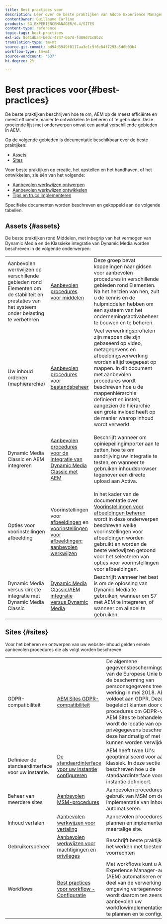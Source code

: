 ```yaml
---
title: Best practices voor
description: Leer over de beste praktijken van Adobe Experience Manager zoals gecompileerd door de ingenieur van Adobe en raadplegende teams om beheerders te helpen op en te lopen.
contentOwner: Guillaume Carlino
products: SG_EXPERIENCEMANAGER/6.4/SITES
content-type: reference
topic-tags: best-practices
exl-id: 8c41dba4-bedc-4747-b67d-fd89d71c8b2c
translation-type: tm+mt
source-git-commit: bd94d3949f0117aa3e1c9f0e84f7293a5d6b03b4
workflow-type: tm+mt
source-wordcount: '537'
ht-degree: 2%

---
```


# Best practices voor{#best-practices}

De beste praktijken beschrijven hoe te om, AEM op de meest efficiënte en meest efficiënte manier te ontwikkelen te beheren of te gebruiken. Deze groeiende lijst met onderwerpen omvat een aantal verschillende gebieden in AEM.

Op de volgende gebieden is documentatie beschikbaar over de beste praktijken:

* [Assets](#assets)
* [Sites](#sites)

Voor beste praktijken op creatie, het opstellen en het handhaven, of het ontwikkelen, zie één van het volgende:

* [Aanbevolen werkwijzen ontwerpen](/help/sites-authoring/best-practices.md)
* [Aanbevolen werkwijzen ontwikkelen](/help/sites-developing/best-practices.md)
* [Tips en trucs implementeren](/help/sites-deploying/best-practices.md)

Specifieke documenten worden beschreven en gekoppeld aan de volgende tabellen.

## Assets {#assets}

De beste praktijken rond Middelen, met inbegrip van het vermogen van Dynamic Media en de Klassieke integratie van Dynamic Media worden beschreven in de volgende onderwerpen:

<table> 
 <tbody>
  <tr>
   <td>Aanbevolen werkwijzen op verschillende gebieden rond Elementen om de stabiliteit en prestaties van het systeem onder belasting te verbeteren</td> 
   <td><a href="/help/assets/organize-assets.md">Aanbevolen procedures voor middelen</a></td> 
   <td>Deze groep bevat koppelingen naar gidsen voor aanbevolen procedures in verschillende gebieden rond Elementen. Na het herzien van hen, zult u de kennis en de hulpmiddelen hebben om een systeem van het ondernemingsactivabeheer te bouwen en te beheren.</td> 
  </tr>
  <tr>
   <td>Uw inhoud ordenen (maphiërarchie)</td> 
   <td><a href="/help/assets/organize-assets.md">Aanbevolen procedures voor bestandsbeheer</a></td> 
   <td>Veel verwerkingsprofielen zijn mappen die zijn gebaseerd op video, metagegevens en afbeeldingsverwerking worden altijd toegepast op mappen. In dit document met aanbevolen procedures wordt beschreven hoe u de mappenhiërarchie definieert en instelt, aangezien de hiërarchie een grote invloed heeft op de manier waarop inhoud wordt verwerkt. </td> 
  </tr>
  <tr>
   <td>Dynamic Media Classic en AEM integreren</td> 
   <td><a href="/help/sites-administering/scene7.md#best-practices-for-integrating-scene-with-aem">Aanbevolen procedures voor de integratie van Dynamic Media Classic met AEM</a></td> 
   <td><p>Beschrijft wanneer om opiniepeilingimporter aan te zetten, hoe te om aandrijving uw integratie te testen, en wanneer te gebruiken inhoudsbrowser tegenover een directe upload aan Activa.</p> </td> 
  </tr>
  <tr>
   <td>Opties voor voorinstellingen afbeelding</td> 
   <td>Voorinstellingen voor <a href="/help/assets/managing-image-presets.md#understanding-image-presets">afbeeldingen</a> en <a href="/help/assets/managing-image-presets.md#image-preset-options">voorinstellingen voor afbeeldingen: aanbevolen werkwijzen</a></td> 
   <td>In het kader van de documentatie over <a href="/help/assets/managing-image-presets.md">Voorinstellingen voor afbeeldingen beheren</a> wordt in deze onderwerpen beschreven welke voorinstellingen voor afbeeldingen worden gebruikt en worden de beste werkwijzen getoond voor het selecteren van opties voor voorinstellingen voor afbeeldingen.</td> 
  </tr>
  <tr>
   <td>Dynamic Media versus directe integratie met Dynamic Media Classic</td> 
   <td><a href="/help/sites-administering/scene7.md#aem-scene-integration-versus-dynamic-media">Dynamic Media Classic/AEM integratie versus Dynamic Media</a></td> 
   <td>Beschrijft wanneer het best is om de oplossing van Dynamic Media te gebruiken, wanneer om S7 met AEM te integreren, of wanneer om allebei te gebruiken.</td> 
  </tr>
 </tbody>
</table>

## Sites {#sites}

Voor het beheren en ontwerpen van uw website-inhoud gelden enkele aanbevolen procedures die als volgt worden beschreven:

<table> 
 <tbody>
  <tr>
   <td>GDPR-compatibiliteit</td> 
   <td><a href="/help/sites-administering/gdpr-compliance-sites.md">AEM Sites GDPR-compatibiliteit</a></td> 
   <td>De algemene gegevensbeschermingsverordening van de Europese Unie betreffende de bescherming van persoonsgegevens treedt in werking in mei 2018. AEM Sites voldoet aan GDPR. Deze pagina begeleidt klanten door de procedures om GDPR-verzoeken in AEM Sites te behandelen. Hierin wordt de locatie van opgeslagen privégegevens beschreven en hoe deze handmatig of met code kunnen worden verwijderd.</td> 
  </tr>
  <tr>
   <td>Definieer de standaardinterface voor uw instantie.</td> 
   <td><p><a href="/help/sites-authoring/select-ui.md#configuring-the-default-ui-for-your-instance">De standaardinterface voor uw instantie configureren</a></p> </td> 
   <td>AEM heeft twee UI's: geoptimaliseerd voor aanraking en klassiek. In deze sectie wordt beschreven hoe u de standaardinterface voor uw instantie definieert.</td> 
  </tr>
  <tr>
   <td>Beheer van meerdere sites</td> 
   <td><a href="/help/sites-administering/msm-best-practices.md">Aanbevolen MSM-procedures</a></td> 
   <td>Aanbevolen procedures voor het gebruik van MSM om de implementatie van inhoud te automatiseren. </td> 
  </tr>
  <tr>
   <td>Inhoud vertalen</td> 
   <td><a href="/help/sites-administering/tc-bp.md">Aanbevolen werkwijzen voor vertaling</a></td> 
   <td>Aanbevolen procedures voor het plannen en implementeren van uw meertalige site.</td> 
  </tr>
  <tr>
   <td>Gebruikersbeheer</td> 
   <td><a href="/help/sites-administering/security.md#best-practices">Aanbevolen werkwijzen voor machtigingen en privileges</a></td> 
   <td>Beschrijft beste praktijken wanneer het werken met toestemmingen en voorrechten </td> 
  </tr>
  <tr>
   <td>Workflows</td> 
   <td><a href="/help/sites-developing/workflows-best-practices.md#configuration">Best practices voor workflow - Configuratie</a></td> 
   <td>Met workflows kunt u Adobe Experience Manager-activiteiten (AEM) automatiseren en een groot deel van de verwerking in een AEM omgeving vertegenwoordigen. Het wordt daarom ten zeerste aanbevolen uw workflowimplementaties zorgvuldig te plannen en te configureren.</td> 
  </tr>
 </tbody>
</table>

